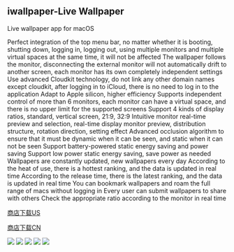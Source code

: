 ## iwallpaper-Live Wallpaper

Live wallpaper app for macOS

Perfect integration of the top menu bar, no matter whether it is booting, shutting down, logging in, logging out, using multiple monitors and multiple virtual spaces at the same time, it will not be affected
The wallpaper follows the monitor, disconnecting the external monitor will not automatically drift to another screen, each monitor has its own completely independent settings
Use advanced Cloudkit technology, do not link any other domain names except cloudkit, after logging in to iCloud, there is no need to log in to the application
Adapt to Apple silicon, higher efficiency
Supports independent control of more than 6 monitors, each monitor can have a virtual space, and there is no upper limit for the supported screens
Support 4 kinds of display ratios, standard, vertical screen, 21:9, 32:9
Intuitive monitor real-time preview and selection, real-time display monitor preview, distribution structure, rotation direction, setting effect
Advanced occlusion algorithm to ensure that it must be dynamic when it can be seen, and static when it can not be seen
Support battery-powered static energy saving and power saving
Support low power static energy saving, save power as needed
Wallpapers are constantly updated, new wallpapers every day
According to the heat of use, there is a hottest ranking, and the data is updated in real time
According to the release time, there is the latest ranking, and the data is updated in real time
You can bookmark wallpapers and roam the full range of macs without logging in
Every user can submit wallpapers to share with others
Check the appropriate ratio according to the monitor in real time

[商店下载US](https://apps.apple.com/us/app/id1552826194?mt=12)

[商店下载CN](https://apps.apple.com/cn/app/id1552826194?mt=12)

![](./1.png)
![](./2.png)
![](./3.png)
![](./4.png)
![](./5.png)
